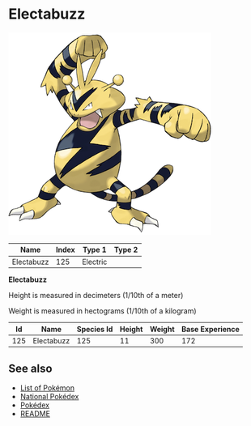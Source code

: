 # Electabuzz


![Electabuzz](images/125.png)

| **Name** | **Index** | **Type 1** | **Type 2** |
|----|----|----|----|
| Electabuzz | 125 | Electric  |  |

**Electabuzz** 


Height is measured in decimeters (1/10th of a meter)

Weight is measured in hectograms (1/10th of a kilogram)

| **Id** | **Name** | **Species Id** | **Height** | **Weight** | **Base Experience** |
|--------|----------|----------------|------------|------------|---------------------|
| 125 | Electabuzz | 125 | 11 | 300 | 172 |


## See also

- [List of Pokémon](../pokemon.md)
- [National Pokédex](../national_pokedex.md)
- [Pokédex](../pokedex.md)
- [README](../README.md)
